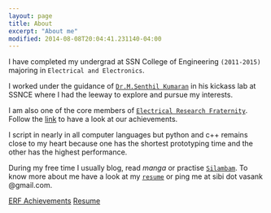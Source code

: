 ```yaml
---
layout: page
title: About
excerpt: "About me"
modified: 2014-08-08T20:04:41.231140-04:00
---
```


I have completed my undergrad at SSN College of Engineering `(2011-2015)` majoring in  `Electrical and Electronics`.

I worked under the guidance of [`Dr.M.Senthil Kumaran`](http://zentill.erfssn.org/) in his kickass lab at SSNCE where I had the leeway to explore and pursue my interests. 

I am also one of the core members of [`Electrical Research Fraternity`](http://www.erfssn.org/our-achievements/). Follow the [link](http://www.erfssn.org/our-achievements/) to have a look at our achievements.

I script in nearly in all computer languages but python and c++ remains close to my heart because one has the shortest prototyping time and the other has the highest performance.

During my free time I usually blog, read *manga* or practise [`Silambam`](https://en.wikipedia.org/wiki/Silambam). To know more about me have a look at my [`resume`]({{site.url}}/assets/cv.pdf) or ping me at sibi dot vasank @gmail.com.

<a href="http://www.erfssn.org/our-achievements/" class="btn">ERF Achievements</a>
<a href="{{site.url}}/assets/cv.pdf" class="btn">Resume</a>




